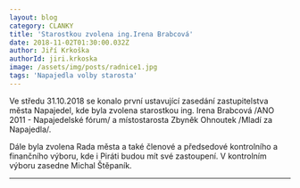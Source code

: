 ```yaml
---
layout: blog
category: CLANKY
title: 'Starostkou zvolena ing.Irena Brabcová'
date: 2018-11-02T01:30:00.032Z
author: Jiří Krkoška 
authorId: jiri.krkoska
image: /assets/img/posts/radnice1.jpg
tags: 'Napajedla volby starosta'
---
```


Ve středu 31.10.2018 se konalo první ustavující zasedání zastupitelstva města Napajedel, kde byla zvolena starostkou ing. Irena Brabcová /ANO 2011 - Napajedelské fórum/ a místostarosta Zbyněk Ohnoutek /Mladí za Napajedla/.

Dále byla zvolena Rada města a také členové a předsedové kontrolního a finančního výboru, kde i Piráti budou mít své zastoupení. V kontrolním výboru zasedne Michal Štěpaník.

- - -

